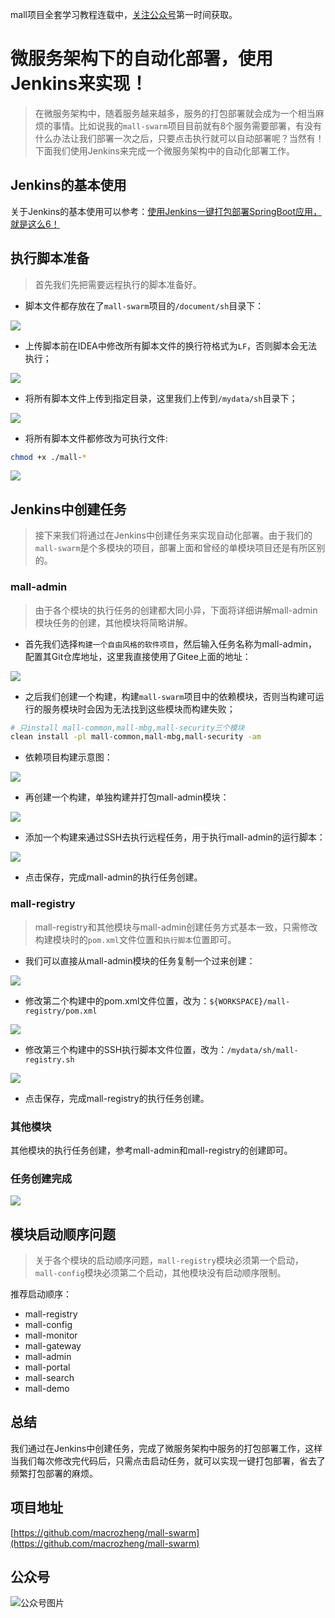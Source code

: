 mall项目全套学习教程连载中，[关注公众号](#公众号)第一时间获取。

# 微服务架构下的自动化部署，使用Jenkins来实现！

> 在微服务架构中，随着服务越来越多，服务的打包部署就会成为一个相当麻烦的事情。比如说我的`mall-swarm`项目目前就有8个服务需要部署，有没有什么办法让我们部署一次之后，只要点击执行就可以自动部署呢？当然有！下面我们使用Jenkins来完成一个微服务架构中的自动化部署工作。

## Jenkins的基本使用

关于Jenkins的基本使用可以参考：[使用Jenkins一键打包部署SpringBoot应用，就是这么6！](https://mp.weixin.qq.com/s/tQqvgSc9cHBtnqRQSbI4aw)

## 执行脚本准备

> 首先我们先把需要远程执行的脚本准备好。

- 脚本文件都存放在了`mall-swarm`项目的`/document/sh`目录下：

![](../images/mall_swarm_jenkins_01.png)

- 上传脚本前在IDEA中修改所有脚本文件的换行符格式为`LF`，否则脚本会无法执行；

![](../images/mall_swarm_jenkins_02.png)

- 将所有脚本文件上传到指定目录，这里我们上传到`/mydata/sh`目录下；

![](../images/mall_swarm_jenkins_03.png)

- 将所有脚本文件都修改为可执行文件:

```bash
chmod +x ./mall-*
```

![](../images/mall_swarm_jenkins_04.png)

## Jenkins中创建任务

> 接下来我们将通过在Jenkins中创建任务来实现自动化部署。由于我们的`mall-swarm`是个多模块的项目，部署上面和曾经的单模块项目还是有所区别的。

### mall-admin

> 由于各个模块的执行任务的创建都大同小异，下面将详细讲解mall-admin模块任务的创建，其他模块将简略讲解。

- 首先我们选择`构建一个自由风格的软件项目`，然后输入任务名称为mall-admin，配置其Git仓库地址，这里我直接使用了Gitee上面的地址：

![](../images/mall_swarm_jenkins_05.png)

- 之后我们创建一个构建，构建`mall-swarm`项目中的依赖模块，否则当构建可运行的服务模块时会因为无法找到这些模块而构建失败；

```bash
# 只install mall-common,mall-mbg,mall-security三个模块
clean install -pl mall-common,mall-mbg,mall-security -am
```

- 依赖项目构建示意图：

![](../images/mall_swarm_jenkins_06.png)

- 再创建一个构建，单独构建并打包mall-admin模块：

![](../images/mall_swarm_jenkins_07.png)

- 添加一个构建来通过SSH去执行远程任务，用于执行mall-admin的运行脚本：

![](../images/mall_swarm_jenkins_08.png)

- 点击保存，完成mall-admin的执行任务创建。

### mall-registry

> mall-registry和其他模块与mall-admin创建任务方式基本一致，只需修改构建模块时的`pom.xml`文件位置和`执行脚本`位置即可。

- 我们可以直接从mall-admin模块的任务复制一个过来创建：

![](../images/mall_swarm_jenkins_09.png)

- 修改第二个构建中的pom.xml文件位置，改为：`${WORKSPACE}/mall-registry/pom.xml`

![](../images/mall_swarm_jenkins_10.png)

- 修改第三个构建中的SSH执行脚本文件位置，改为：`/mydata/sh/mall-registry.sh`

![](../images/mall_swarm_jenkins_11.png)

- 点击保存，完成mall-registry的执行任务创建。

### 其他模块

其他模块的执行任务创建，参考mall-admin和mall-registry的创建即可。

### 任务创建完成

![](../images/mall_swarm_jenkins_12.png)

## 模块启动顺序问题

> 关于各个模块的启动顺序问题，`mall-registry`模块必须第一个启动，`mall-config`模块必须第二个启动，其他模块没有启动顺序限制。

推荐启动顺序：
- mall-registry
- mall-config
- mall-monitor
- mall-gateway
- mall-admin
- mall-portal
- mall-search
- mall-demo

## 总结

我们通过在Jenkins中创建任务，完成了微服务架构中服务的打包部署工作，这样当我们每次修改完代码后，只需点击启动任务，就可以实现一键打包部署，省去了频繁打包部署的麻烦。

## 项目地址

[https://github.com/macrozheng/mall-swarm](https://github.com/macrozheng/mall-swarm)

## 公众号

![公众号图片](http://macro-oss.oss-cn-shenzhen.aliyuncs.com/mall/banner/qrcode_for_macrozheng_258.jpg)

